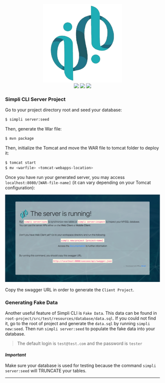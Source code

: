 <p align="center">
  <img alt="Simpli Logo" src="https://raw.githubusercontent.com/simplitech/simpli-cli/master/docs/img/logo.png" width="256" height="256">
  <br>
  <a href="https://www.npmjs.com/package/@simpli/cli"><img src="https://img.shields.io/npm/v/@simpli/cli.svg"></a>
  <a href="https://www.npmjs.com/package/@simpli/cli"><img src="https://img.shields.io/npm/dt/@simpli/cli.svg"></a>
  <a href="https://www.npmjs.com/package/@simpli/cli"><img src="https://img.shields.io/npm/l/@simpli/cli.svg"></a>
</p>

### Simpli CLI Server Project

Go to your project directory root and seed your database:

```sh
$ simpli server:seed
```

Then, generate the War file:

```sh
$ mvn package
```

Then, initialize the Tomcat and move the WAR file to tomcat folder to deploy it:

```sh
$ tomcat start
$ mv <warfile> <tomcat-webapps-location>
```

Once you have run your generated server, you may access `localhost:8080/[WAR-file-name]` (it can vary depending on your Tomcat configuration):

![Server Running](https://raw.githubusercontent.com/simplitech/simpli-cli/master/docs/img/server-img3.png)

Copy the swagger URL in order to generate the `Client Project`.

### Generating Fake Data

Another useful feature of Simpli CLI is `Fake Data`. This data can be found in `root-project/src/test/resources/database/data.sql`.
If you could not find it, go to the root of project and generate the `data.sql` by running `simpli new:seed`. Then run `simpli server:seed` to populate the fake data into your database.

> The default login is `test@test.com` and the password is `tester`

#### _Important_

Make sure your database is used for testing because the command `simpli server:seed` will TRUNCATE your tables.

---
